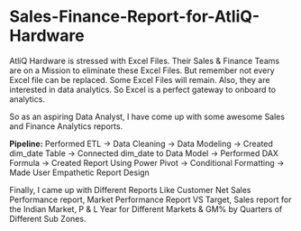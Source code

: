 # Sales-Finance-Report-for-AtliQ-Hardware

AtliQ Hardware is stressed with Excel Files. Their Sales & Finance Teams are on a Mission to eliminate these Excel Files. But remember not every Excel file
can be replaced. Some Excel Files will remain. Also, they are interested in data analytics. So Excel is a perfect gateway to onboard to analytics.

So as an aspiring Data Analyst, I have come up with some awesome Sales and Finance Analytics reports.

**Pipeline:**
Performed ETL -> Data Cleaning -> Data Modeling -> Created dim_date Table -> Connected dim_date to Data Model -> Performed DAX Formula
-> Created Report Using Power Pivot -> Conditional Formatting -> Made User Empathetic Report Design

Finally, I came up with Different Reports Like Customer Net Sales Performance report, Market Performance Report VS Target, Sales report for the Indian Market,
P & L Year for Different Markets & GM% by Quarters of Different Sub Zones.




